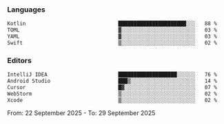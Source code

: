 <!--START_SECTION:waka-->
### Languages
```txt
Kotlin                              ██████████████████████░░░   88 %
TOML                                ▓░░░░░░░░░░░░░░░░░░░░░░░░   03 %
YAML                                ▓░░░░░░░░░░░░░░░░░░░░░░░░   03 %
Swift                               ▒░░░░░░░░░░░░░░░░░░░░░░░░   02 %
```

### Editors
```txt
IntelliJ IDEA                       ███████████████████░░░░░░   76 %
Android Studio                      ███▒░░░░░░░░░░░░░░░░░░░░░   14 %
Cursor                              █▓░░░░░░░░░░░░░░░░░░░░░░░   07 %
WebStorm                            ▒░░░░░░░░░░░░░░░░░░░░░░░░   02 %
Xcode                               ▒░░░░░░░░░░░░░░░░░░░░░░░░   02 %
```

From: 22 September 2025 - To: 29 September 2025
<!--END_SECTION:waka-->
